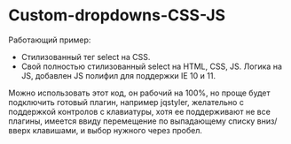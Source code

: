 # Custom-dropdowns-CSS-JS

Работающий пример: 

* Стилизованный тег select на CSS.
* Свой полностью стилизованный select на HTML, CSS, JS. Логика на JS, добавлен JS полифил для поддержки IE 10 и 11.

Можно использовать этот код, он рабочий на 100%, но проще будет подключить готовый плагин, например jqstyler, желательно с поддержкой контролов с клавиатуры, хотя ее поддерживают не все плагины, имеется ввиду перемещение по выпадающему списку вниз/вверх клавишами, и выбор нужного через пробел.
